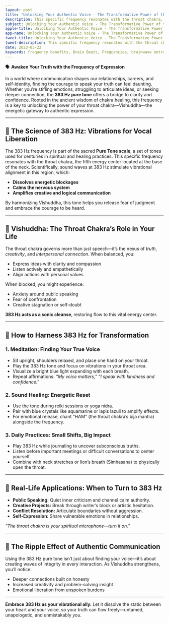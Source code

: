 ```yaml
---
layout: post
title: "Unlocking Your Authentic Voice - The Transformative Power of the 383 Hz Pure Tone"
description: This specific frequency resonates with the throat chakra, the fifth energy center located at the base of the neck. Scientifically, sound waves at 383 Hz stimulate vibrational alignment in this region.  
subject: Unlocking Your Authentic Voice - The Transformative Power of the 383 Hz Pure Tone
apple-title: Unlocking Your Authentic Voice - The Transformative Power of the 383 Hz Pure Tone
app-name: Unlocking Your Authentic Voice - The Transformative Power of the 383 Hz Pure Tone
tweet-title: Unlocking Your Authentic Voice - The Transformative Power of the 383 Hz Pure Tone
tweet-description: This specific frequency resonates with the throat chakra, the fifth energy center located at the base of the neck. Scientifically, sound waves at 383 Hz stimulate vibrational alignment in this region.
date: 2023-05-22
keywords: frequency benefits, Brain Beats, Frequencies, brainwave entrainment, sound therapy, pure tone, 383 Hz, Libra, pure tones, throat chakra, throat, chakra
---       
```


🗣️ **Awaken Your Truth with the Frequency of Expression**  

In a world where communication shapes our relationships, careers, and self-identity, finding the courage to speak your truth can feel daunting. Whether you’re stifling emotions, struggling to articulate ideas, or seeking deeper connection, the **383 Hz pure tone** offers a bridge to clarity and confidence. Rooted in the ancient wisdom of chakra healing, this frequency is a key to unlocking the power of your throat chakra—Vishuddha—the energetic gateway to authentic expression.  

---

## 🌌 The Science of 383 Hz: Vibrations for Vocal Liberation  
The 383 Hz frequency is part of the sacred **Pure Tone scale**, a set of tones used for centuries in spiritual and healing practices. This specific frequency resonates with the throat chakra, the fifth energy center located at the base of the neck. Scientifically, sound waves at 383 Hz stimulate vibrational alignment in this region, which:  
- **Dissolves energetic blockages**  
- **Calms the nervous system**  
- **Amplifies creative and logical communication**  

By harmonizing Vishuddha, this tone helps you release fear of judgment and embrace the courage to be heard.  

---

## 🔵 Vishuddha: The Throat Chakra’s Role in Your Life  
The throat chakra governs more than just speech—it’s the nexus of *truth*, *creativity*, and *interpersonal connection*. When balanced, you:  
- Express ideas with clarity and compassion  
- Listen actively and empathetically  
- Align actions with personal values  

When blocked, you might experience:  
- Anxiety around public speaking  
- Fear of confrontation  
- Creative stagnation or self-doubt  

**383 Hz acts as a sonic cleanse**, restoring flow to this vital energy center.  

---

## 🧘 How to Harness 383 Hz for Transformation  

### 1. **Meditation: Finding Your True Voice**  
- Sit upright, shoulders relaxed, and place one hand on your throat.  
- Play the 383 Hz tone and focus on vibrations in your throat area.  
- Visualize a bright blue light expanding with each breath.  
- Repeat affirmations: *“My voice matters,” “I speak with kindness and confidence.”*  

### 2. **Sound Healing: Energetic Reset**  
- Use the tone during reiki sessions or yoga nidra.  
- Pair with blue crystals like aquamarine or lapis lazuli to amplify effects.  
- For emotional release, chant “HAM” (the throat chakra’s bija mantra) alongside the frequency.  

### 3. **Daily Practices: Small Shifts, Big Impact**  
- Play 383 Hz while journaling to uncover subconscious truths.  
- Listen before important meetings or difficult conversations to center yourself.  
- Combine with neck stretches or lion’s breath (Simhasana) to physically open the throat.  

---

## 🎤 Real-Life Applications: When to Turn to 383 Hz  
- **Public Speaking:** Quiet inner criticism and channel calm authority.  
- **Creative Projects:** Break through writer’s block or artistic hesitation.  
- **Conflict Resolution:** Articulate boundaries without aggression.  
- **Self-Expression:** Share vulnerable emotions in relationships.  

*“The throat chakra is your spiritual microphone—turn it on.”*  

---

## 🌊 The Ripple Effect of Authentic Communication  
Using the 383 Hz pure tone isn’t just about finding your voice—it’s about creating waves of integrity in every interaction. As Vishuddha strengthens, you’ll notice:  
- Deeper connections built on honesty  
- Increased creativity and problem-solving insight  
- Emotional liberation from unspoken burdens  

---  
**Embrace 383 Hz as your vibrational ally.** Let it dissolve the static between your heart and your voice, so your truth can flow freely—untamed, unapologetic, and unmistakably *you*.  
